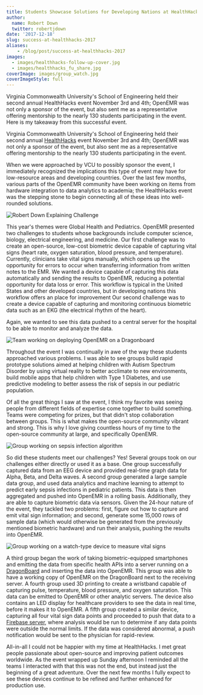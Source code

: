 ```yaml
---
title: Students Showcase Solutions for Developing Nations at HealthHacks 2017
author:
  name: Robert Down
  twitter: robertjdown
date: '2017-12-18'
slug: success-at-healthhacks-2017
aliases:
    - /blog/post/success-at-healthhacks-2017
images:
  - images/healthhacks-follow-up-cover.jpg
  - images/healthhacks_fu_share.jpg
coverImage: images/group_watch.jpg
coverImageStyle: full
---
```

Virginia Commonwealth University's School of Engineering held their second annual HealthHacks event November 3rd and 4th; OpenEMR was not only a sponsor of the event, but also sent me as a representative offering mentorship to the nearly 130 students participating in the event. Here is my takeaway from this successful event.
<!--more-->

Virginia Commonwealth University's School of Engineering held their second
annual [HealthHacks](https://healthhacks.vcu.edu/) event November 3rd and 4th;
OpenEMR was not only a sponsor of the event, but also sent me as a representative
offering mentorship to the nearly 130 students participating in the event.

When we were approached by VCU to possibly sponsor the event, I immediately
recognized the implications this type of event may have for low-resource areas
and developing countries. Over the last few months, various parts of the OpenEMR
community have been working on items from hardware integration to data analytics
to academia; the HealthHacks event was the stepping stone to begin connecting
all of these ideas into well-rounded solutions.

![Robert Down Explaining Challenge](/blog/images/robert-down-presenting-challenge.jpg)

This year's themes were Global Health and Pediatrics. OpenEMR presented two
challenges to students whose backgrounds include computer science, biology,
electrical engineering, and medicine. Our first challenge was to create an
open-source, low-cost biometric device capable of capturing vital signs (heart
rate, oxygen saturation, blood pressure, and temperature). Currently, clinicians
take vital signs manually, which opens up the opportunity for errors to occur
when transferring information from written notes to the EMR. We wanted a device
capable of capturing this data automatically and sending the results to OpenEMR,
reducing a potential opportunity for data loss or error. This workflow is typical
in the United States and other developed countries, but in developing nations this
workflow offers an place for improvement Our second challenge was to create a
device capable of capturing and monitoring continuous biometric data such as an
EKG (the electrical rhythm of the heart).

Again, we wanted to see this data pushed to a central server for the hospital to
be able to monitor and analyze the data.

![Team working on deploying OpenEMR on a Dragonboard](/blog/images/group_dragon.jpg)

Throughout the event I was continually in awe of the way these students
approached various problems. I was able to see groups build rapid prototype
solutions aimed at helping children with Autism Spectrum Disorder by using
virtual reality to better acclimate to new environments, build mobile apps that
help children with Type 1 Diabetes, and use predictive modeling to better assess
the risk of sepsis in our pediatric population.

Of all the great things I saw at the event, I think my favorite was seeing people
from different fields of expertise come together to build something. Teams were
competing for prizes, but that didn't stop collaboration between groups. This is
what makes the open-source community vibrant and strong. This is why I love
giving countless hours of my time to the open-source community at large, and
specifically OpenEMR.

![Group working on sepsis infection algorithm](/blog/images/group_sepsis.jpg)

So did these students meet our challenges? Yes! Several groups took on our
challenges either directly or used it as a base. One group successfully captured
data from an EEG device and provided real-time graph data for Alpha, Beta, and
Delta waves. A second group generated a large sample data group, and used data
analytics and machine learning to attempt to predict early sepsis infections in
pediatric patients. This data is then aggregated and pushed into OpenEMR in a
rolling basis. Additionally, they are able to capture biometric data via sensors.
Given the 24-hour nature of the event, they tackled two problems: first, figure
out how to capture and emit vital sign information; and second, generate some
15,000 rows of sample data (which would otherwise be generated from the
previously mentioned biometric hardware) and run their analysis, pushing the
results into OpenEMR.

![Group working on a watch-type device to measure vital signs](/blog/images/group_watch.jpg)

A third group began the work of taking biometric-equipped
smartphones and emitting the data from specific health APIs into a server
running on a [DragonBoard](https://developer.qualcomm.com/hardware/dragonboard-410c)
and inserting the
data into OpenEMR. This group was able to have a working copy of OpenEMR on the
DragonBoard next to the receiving server. A fourth group used 3D printing to
create a wristband capable of capturing pulse, temperature, blood pressure, and
oxygen saturation. This data can be emitted to OpenEMR or other analytic servers.
The device also contains an LED display for healthcare providers to see the data
in real time, before it makes it to OpenEMR. A fifth group created a similar
device, capturing all four vital sign data points and proceeded to push that
data to a [Firebase server](https://firebase.google.com/), where analysis would
be run to determine if any data points were outside the normal limits. If the
data was considered abnormal, a push notification would be sent to the physician
for rapid-review.

All-in-all I could not be happier with my time at HealthHacks. I met great people
passionate about open-source and improving patient outcomes worldwide. As the
event wrapped up Sunday afternoon I reminded all the teams I interacted with that
this was not the end, but instead just the beginning of a great adventure. Over
the next few months I fully expect to see these devices continue to be refined
and further enhanced for production use.
